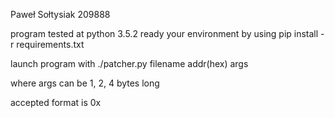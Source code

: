 Paweł Sołtysiak 209888

program tested at python 3.5.2
ready your environment by using pip install -r requirements.txt

launch program with ./patcher.py filename addr(hex) args

where args can be 1, 2, 4 bytes long 

accepted format is 0x
